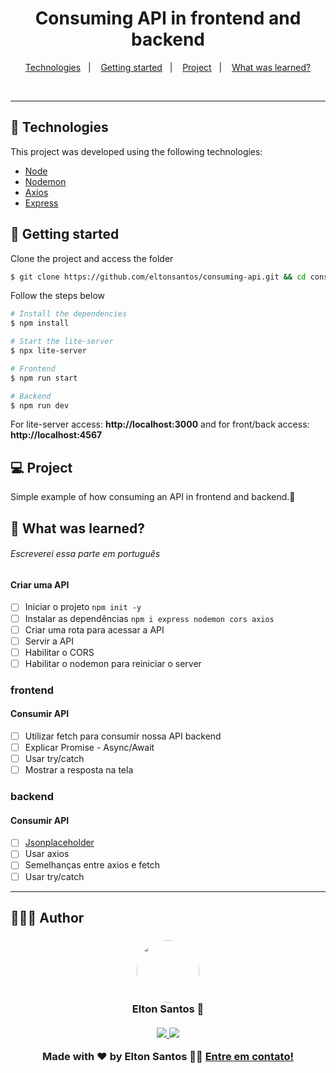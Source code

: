 <h1 align="center">
  <strong>Consuming API in frontend and backend</strong>
</h1>

<p align="center">
  <a href="#-technologies">Technologies</a>&nbsp;&nbsp;&nbsp;|&nbsp;&nbsp;&nbsp;
  <a href="#-getting-started">Getting started</a>&nbsp;&nbsp;&nbsp;|&nbsp;&nbsp;&nbsp;
  <a href="#-project">Project</a>&nbsp;&nbsp;&nbsp;|&nbsp;&nbsp;&nbsp;
  <a href="#-what-was-learned">What was learned?</a>
</p>

<br>

---

## 🧪 Technologies

This project was developed using the following technologies:

- [Node](https://nodejs.org/)
- [Nodemon](https://www.npmjs.com/package//nodemon)
- [Axios](https://axios-http.com/)
- [Express](https://expressjs.com/)

## 🚀 Getting started

Clone the project and access the folder

```bash
$ git clone https://github.com/eltonsantos/consuming-api.git && cd consuming-api
```

Follow the steps below

```bash
# Install the dependencies
$ npm install

# Start the lite-server
$ npx lite-server

# Frontend
$ npm run start

# Backend
$ npm run dev

```
For lite-server access: **http://localhost:3000** and for front/back access: **http://localhost:4567**

## 💻 Project

Simple example of how consuming an API in frontend and backend.🥰

## 🤔 What was learned?

###### Escreverei essa parte em português

#### Criar uma API
- [ ] Iniciar o projeto `npm init -y`
- [ ] Instalar as dependências `npm i express nodemon cors axios`
- [ ] Criar uma rota para acessar a API
- [ ] Servir a API
- [ ] Habilitar o CORS
- [ ] Habilitar o nodemon para reiniciar o server

### frontend

#### Consumir API
- [ ] Utilizar fetch para consumir nossa API backend
- [ ] Explicar Promise - Async/Await
- [ ] Usar try/catch
- [ ] Mostrar a resposta na tela

### backend

#### Consumir API
- [ ] [Jsonplaceholder](https://jsonplaceholder.typicode.com/)
- [ ] Usar axios
- [ ] Semelhanças entre axios e fetch
- [ ] Usar try/catch

---

## 👨🏻‍💻 Author

<h3 align="center">
  <img style="border-radius: 50%" src="https://avatars3.githubusercontent.com/u/1292594?s=460&u=0b1bfb0fc81256c59dc33f31ce344231bd5a5286&v=4" width="100px;" alt=""/>
  <br/>
  <strong>Elton Santos</strong> 🚀
  <br/>
  <br/>

 <a href="https://www.linkedin.com/in/eltonmelosantos" alt="LinkedIn" target="blank">
    <img src="https://img.shields.io/badge/-LinkedIn-blue?style=flat-square&logo=Linkedin&logoColor=white" />
  </a>

  <a href="mailto:elton.melo.santos@gmail.com?subject=Olá%20Elton" alt="Email" target="blank">
    <img src="https://img.shields.io/badge/-Gmail-c14438?style=flat-square&logo=Gmail&logoColor=white&link=mailto:elton.melo.santos@gmail.com" />
  </a>

<br/>

Made with ❤️ by Elton Santos 👋🏽 [Entre em contato!](https://www.linkedin.com/in/eltonmelosantos/)

</h3>
